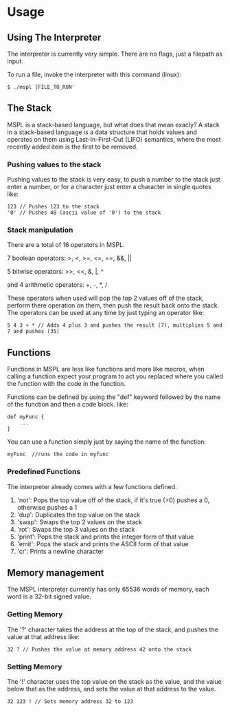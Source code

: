 # Usage

## Using The Interpreter
The interpreter is currently very simple.
There are no flags, just a filepath as input.

To run a file, invoke the interpreter with this command (linux):

    $ ./mspl [FILE_TO_RUN'

## The Stack
MSPL is a stack-based language, but what does that mean exacly?
A stack in a stack-based language is a data structure that holds values and operates on them using Last-In-First-Out (LIFO) semantics, where the most recently added item is the first to be removed.

### Pushing values to the stack
Pushing values to the stack is very easy, to push a number to the stack just enter a number, or for a character just enter a character in single quotes like:

    123 // Pushes 123 to the stack
    '0' // Pushes 48 (ascii value of '0') to the stack

### Stack manipulation
There are a total of 16 operators in MSPL.

7 boolean operators:  >, <, >=, <=, ==, &&, || 

5 bitwise operators:  >>, <<, &, |, ^ 

and 4 arithmetic operators: +, -, *, /

These operators when used will pop the top 2 values off of the stack, perform there operation on them, then push the result back onto the stack. The operators can be used at any time by just typing an operator like:

    5 4 3 + * // Adds 4 plus 3 and pushes the result (7), multiplies 5 and 7 and pushes (35)

## Functions
Functions in MSPL are less like functions and more like macros, when calling a function expect your program to act you replaced where you called the function with the code in the function.

Functions can be defined by using the "def" keyword followed by the name of the function and then a code block. like:

    def myFunc {
        ...
    }

You can use a function simply just by saying the name of the function:

    myFunc  //runs the code in myfunc

### Predefined Functions
The interpreter already comes with a few functions defined.

1. 'not': Pops the top value off of the stack, if it's true (>0) pushes a 0, otherwise pushes a 1
2. 'dup': Duplicates the top value on the stack
3. 'swap': Swaps the top 2 values on the stack
4. 'rot': Swaps the top 3 values on the stack
5. 'print': Pops the stack and prints the integer form of that value
6. 'emit': Pops the stack and prints the ASCII form of that value
7. 'cr': Prints a newline character

## Memory management
The MSPL interpreter currently has only 65536 words of memory, each word is a 32-bit signed value.

### Getting Memory
The '?' character takes the address at the top of the stack, and pushes the value at that address like:

    32 ? // Pushes the value at memory address 42 onto the stack

### Setting Memory
The '!' character uses the top value on the stack as the value, and the value below that as the address, and sets the value at that address to the value.

    32 123 ! // Sets memory address 32 to 123